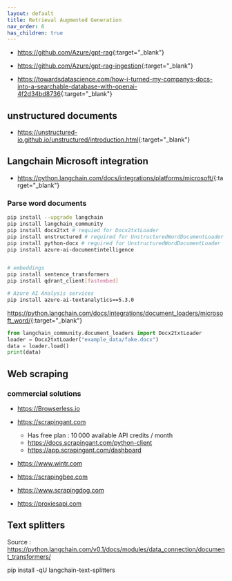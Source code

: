 ```yaml
---
layout: default
title: Retrieval Augmented Generation
nav_order: 6
has_children: true
---
```


- <https://github.com/Azure/gpt-rag>{:target="_blank"}
- <https://github.com/Azure/gpt-rag-ingestion>{:target="_blank"}

- <https://towardsdatascience.com/how-i-turned-my-companys-docs-into-a-searchable-database-with-openai-4f2d34bd8736>{:target="_blank"}

## unstructured documents

- <https://unstructured-io.github.io/unstructured/introduction.html>{:target="_blank"}

## Langchain Microsoft integration

- <https://python.langchain.com/docs/integrations/platforms/microsoft/>{:target="_blank"}

### Parse word documents

``` bash
pip install --upgrade langchain
pip install langchain_community
pip install docx2txt # requied for Docx2txtLoader
pip install unstructured # required for UnstructuredWordDocumentLoader
pip install python-docx # required for UnstructuredWordDocumentLoader
pip install azure-ai-documentintelligence


# embeddings
pip install sentence_transformers
pip install qdrant_client[fastembed]

# Azure AI Analysis services
pip install azure-ai-textanalytics==5.3.0

```

<https://python.langchain.com/docs/integrations/document_loaders/microsoft_word/>{:target="_blank"}

``` python
from langchain_community.document_loaders import Docx2txtLoader
loader = Docx2txtLoader("example_data/fake.docx")
data = loader.load()
print(data)
```

## Web scraping

### commercial solutions

- <https://Browserless.io>

- <https://scrapingant.com>

  - Has free plan : 10 000 available API credits / month
  - <https://docs.scrapingant.com/python-client>
  - <https://app.scrapingant.com/dashboard>

- <https://www.wintr.com>

- <https://scrapingbee.com>

- <https://www.scrapingdog.com>

- <https://proxiesapi.com>

## Text splitters

Source : <https://python.langchain.com/v0.1/docs/modules/data_connection/document_transformers/>

pip install -qU langchain-text-splitters
